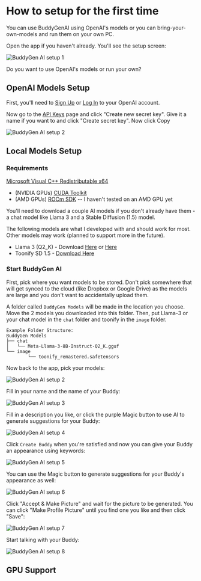 # How to setup for the first time

You can use BuddyGenAI using OpenAI's models or you can bring-your-own-models and run them on your own PC.

Open the app if you haven't already. You'll see the setup screen:

![BuddyGen AI setup 1](./img/v2/setup%20-%20external.png)

Do you want to use OpenAI's models or run your own?

## OpenAI Models Setup

First, you'll need to [Sign Up](https://platform.openai.com/signup) or [Log In](https://platform.openai.com/login) to your OpenAI account.

Now go to the [API Keys](https://platform.openai.com/account/api-keys) page and click "Create new secret key". Give it a name if you want to and click "Create secret key". Now click Copy

![BuddyGen AI setup 2](./img/v2/setup%20-%20external%20add%20key.png)

## Local Models Setup

### Requirements

[Microsoft Visual C++ Redistributable x64](https://aka.ms/vs/17/release/vc_redist.x64.exe)

- (NVIDIA GPUs) [CUDA Toolkit](https://developer.nvidia.com/cuda-downloads)
- (AMD GPUs) [ROCm SDK](https://www.amd.com/en/developer/resources/rocm-hub/hip-sdk.html) -- I haven't tested on an AMD GPU yet

You'll need to download a couple AI models if you don't already have them - a chat model like Llama 3 and a Stable Diffusion (1.5) model.

The following models are what I developed with and should work for most. Other models may work (planned to support more in the future).

- Llama 3 (Q2_K) - Download [Here](https://huggingface.co/bartowski/Meta-Llama-3-8B-Instruct-GGUF/resolve/main/Meta-Llama-3-8B-Instruct-Q2_K.gguf?download=true) or [Here](https://huggingface.co/QuantFactory/Meta-Llama-3-8B-Instruct-GGUF/resolve/main/Meta-Llama-3-8B-Instruct.Q2_K.gguf?download=true)
- Toonify SD 1.5 - [Download Here](https://civitai.com/api/download/models/244831)

### Start BuddyGen AI

First, pick where you want models to be stored. Don't pick somewhere that will get synced to the cloud (like Dropbox or Google Drive) as the models are large and you don't want to accidentally upload them.

A folder called `BuddyGen Models` will be made in the location you choose. Move the 2 models you downloaded into this folder. Then, put Llama-3 or your chat model in the `chat` folder and toonify in the `image` folder.

```
Example Folder Structure:
BuddyGen Models
├── chat
│   └── Meta-Llama-3-8B-Instruct-Q2_K.gguf
└── image
		└── toonify_remastered.safetensors
```

Now back to the app, pick your models:

![BuddyGen AI setup 2](./img/model-setup_3.png)

Fill in your name and the name of your Buddy:

![BuddyGen AI setup 3](./img/setup%20-%201%20with%20name.png)

Fill in a description you like, or click the purple Magic button to use AI to generate suggestions for your Buddy:

![BuddyGen AI setup 4](./img/setup%20-%202%20randomize%20with%20a%20name%20after.png)

Click `Create Buddy` when you're satisfied and now you can give your Buddy an appearance using keywords:

![BuddyGen AI setup 5](./img/setup%20-%203%20describe%20buddy%20appearance.png)

You can use the Magic button to generate suggestions for your Buddy's appearance as well:

![BuddyGen AI setup 6](./img/setup%20-%203%20pick%20what%20you%20want.png)

Click "Accept & Make Picture" and wait for the picture to be generated. You can click "Make Profile Picture" until you find one you like and then click "Save":

![BuddyGen AI setup 7](./img/setup%20-%204%20result.png)

Start talking with your Buddy:

![BuddyGen AI setup 8](./img/chat.png)

## GPU Support
